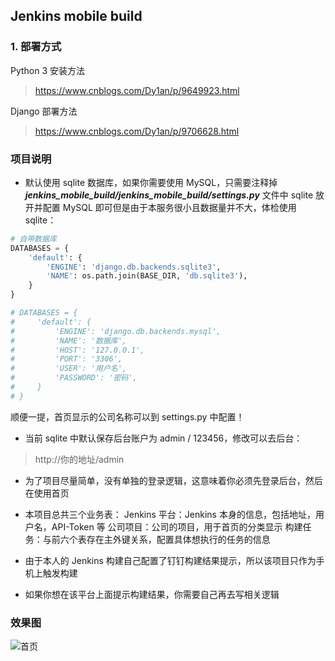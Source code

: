## Jenkins mobile build

### 1. 部署方式

Python 3 安装方法
> https://www.cnblogs.com/Dy1an/p/9649923.html

Django 部署方法
> https://www.cnblogs.com/Dy1an/p/9706628.html

### 项目说明

* 默认使用 sqlite 数据库，如果你需要使用 MySQL，只需要注释掉 ***jenkins_mobile_build/jenkins_mobile_build/settings.py*** 文件中 sqlite 放开并配置 MySQL 即可但是由于本服务很小且数据量并不大，体检使用 sqlite：

```python
# 自带数据库
DATABASES = {
    'default': {
        'ENGINE': 'django.db.backends.sqlite3',
        'NAME': os.path.join(BASE_DIR, 'db.sqlite3'),
    }
}

# DATABASES = {
#     'default': {
#         'ENGINE': 'django.db.backends.mysql',
#         'NAME': '数据库',
#         'HOST': '127.0.0.1',
#         'PORT': '3306',
#         'USER': '用户名',
#         'PASSWORD': '密码',
#     }
# }
```

顺便一提，首页显示的公司名称可以到 settings.py 中配置！


* 当前 sqlite 中默认保存后台账户为 admin / 123456，修改可以去后台：
> http://你的地址/admin

* 为了项目尽量简单，没有单独的登录逻辑，这意味着你必须先登录后台，然后在使用首页

* 本项目总共三个业务表：
    Jenkins 平台：Jenkins 本身的信息，包括地址，用户名，API-Token 等
    公司项目：公司的项目，用于首页的分类显示
    构建任务：与前六个表存在主外键关系，配置具体想执行的任务的信息

* 由于本人的 Jenkins 构建自己配置了钉钉构建结果提示，所以该项目只作为手机上触发构建

* 如果你想在该平台上面提示构建结果，你需要自己再去写相关逻辑

### 效果图

![首页](https://github.com/PythonTra1nee/jenkins_mobile_build/blob/master/display/index.jpg?raw=true)